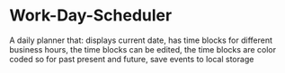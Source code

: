 # Work-Day-Scheduler
A daily planner that: displays current date, has time blocks for different business hours, the time blocks can be edited, the time blocks are color coded so for past present and future, save events to local storage
